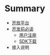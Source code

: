 # Summary

* [开放平台](README.md)
* [开发前必读](chapter1.md)
   * [用户注册](yonghuzhuce.md)
   * [SDK下载](sdkxiazai.md)
* 接入说明

